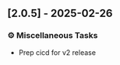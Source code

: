 ## [2.0.5] - 2025-02-26

### ⚙️ Miscellaneous Tasks

- Prep cicd for v2 release

<!-- generated by git-cliff -->
